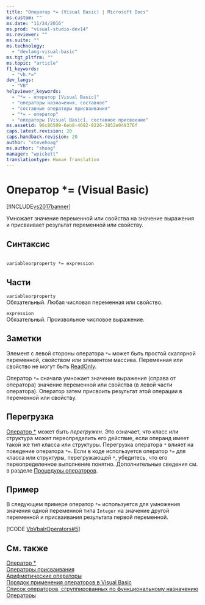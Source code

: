 ```yaml
---
title: "Оператор *= (Visual Basic) | Microsoft Docs"
ms.custom: ""
ms.date: "11/24/2016"
ms.prod: "visual-studio-dev14"
ms.reviewer: ""
ms.suite: ""
ms.technology: 
  - "devlang-visual-basic"
ms.tgt_pltfrm: ""
ms.topic: "article"
f1_keywords: 
  - "vb.*="
dev_langs: 
  - "VB"
helpviewer_keywords: 
  - "*= - оператор [Visual Basic]"
  - "операторы назначения, составное"
  - "составные операторы присваивания"
  - "*= - оператор"
  - "операторы [Visual Basic], составное присвоение"
ms.assetid: 96c86509-6eb8-4682-8226-3852e049376f
caps.latest.revision: 20
caps.handback.revision: 20
author: "stevehoag"
ms.author: "shoag"
manager: "wpickett"
translationtype: Human Translation
---
```

# Оператор *= (Visual Basic)
[!INCLUDE[vs2017banner](../../../csharp/includes/vs2017banner.md)]

Умножает значение переменной или свойства на значение выражения и присваивает результат переменной или свойству.  
  
## Синтаксис  
  
```  
  
variableorproperty *= expression  
```  
  
## Части  
 `variableorproperty`  
 Обязательный.  Любая числовая переменная или свойство.  
  
 `expression`  
 Обязательный.  Произвольное числовое выражение.  
  
## Заметки  
 Элемент с левой стороны оператора `*=` может быть простой скалярной переменной, свойством или элементом массива.  Переменная или свойство не могут быть [ReadOnly](../../../visual-basic/language-reference/modifiers/readonly.md).  
  
 Оператор `*=` сначала умножает значение выражения \(справа от оператора\) значение переменной или свойства \(в левой части оператора\).  Оператор затем присвоить результат этой операции в переменной или свойству.  
  
## Перегрузка  
 [Оператор \*](../../../visual-basic/language-reference/operators/multiplication-operator.md) может быть *перегружен*. Это означает, что класс или структура может переопределить его действие, если операнд имеет такой же тип класса или структуры.  Перегрузка оператора `*` влияет на поведение оператора `*=`.  Если в коде используется оператор `*=` для класса или структуры, перегружающей `*`, убедитесь, что его переопределенное выполнение понятно.  Дополнительные сведения см. в разделе [Процедуры операторов](../../../visual-basic/programming-guide/language-features/procedures/operator-procedures.md).  
  
## Пример  
 В следующем примере оператор `*=` используется для умножения значения одной переменной типа `Integer` на значение другой переменной и присваивания результата первой переменной.  
  
 [!CODE [VbVbalrOperators#5](../CodeSnippet/VS_Snippets_VBCSharp/VbVbalrOperators#5)]  
  
## См. также  
 [Оператор \*](../../../visual-basic/language-reference/operators/multiplication-operator.md)   
 [Операторы присваивания](../../../visual-basic/language-reference/operators/assignment-operators.md)   
 [Арифметические операторы](../../../visual-basic/language-reference/operators/arithmetic-operators.md)   
 [Порядок применения операторов в Visual Basic](../../../visual-basic/language-reference/operators/operator-precedence.md)   
 [Список операторов, сгруппированных по функциональному назначению](../../../visual-basic/language-reference/operators/operators-listed-by-functionality.md)   
 [Операторы](../../../visual-basic/programming-guide/language-features/statements.md)